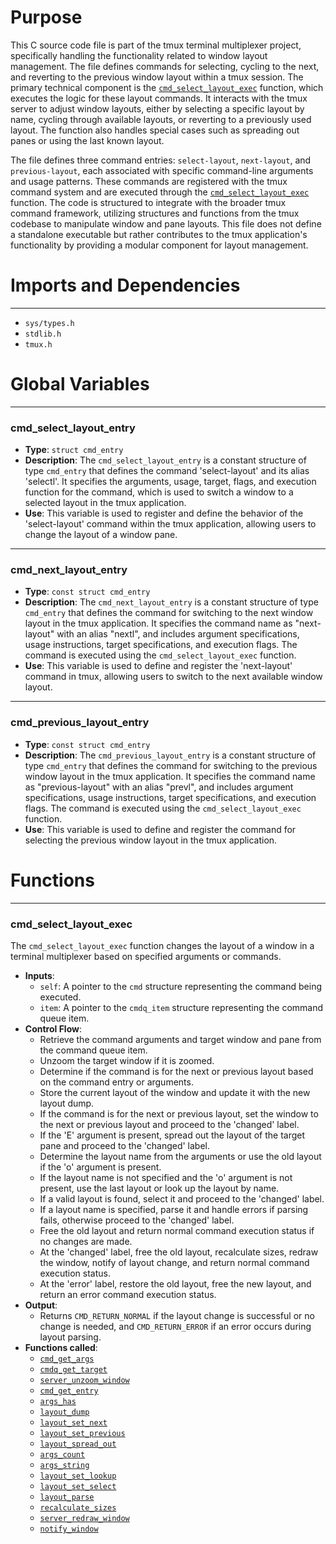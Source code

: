 # Purpose
This C source code file is part of the tmux terminal multiplexer project, specifically handling the functionality related to window layout management. The file defines commands for selecting, cycling to the next, and reverting to the previous window layout within a tmux session. The primary technical component is the [`cmd_select_layout_exec`](#cmd_select_layout_exec) function, which executes the logic for these layout commands. It interacts with the tmux server to adjust window layouts, either by selecting a specific layout by name, cycling through available layouts, or reverting to a previously used layout. The function also handles special cases such as spreading out panes or using the last known layout.

The file defines three command entries: `select-layout`, `next-layout`, and `previous-layout`, each associated with specific command-line arguments and usage patterns. These commands are registered with the tmux command system and are executed through the [`cmd_select_layout_exec`](#cmd_select_layout_exec) function. The code is structured to integrate with the broader tmux command framework, utilizing structures and functions from the tmux codebase to manipulate window and pane layouts. This file does not define a standalone executable but rather contributes to the tmux application's functionality by providing a modular component for layout management.
# Imports and Dependencies

---
- `sys/types.h`
- `stdlib.h`
- `tmux.h`


# Global Variables

---
### cmd_select_layout_entry
- **Type**: `struct cmd_entry`
- **Description**: The `cmd_select_layout_entry` is a constant structure of type `cmd_entry` that defines the command 'select-layout' and its alias 'selectl'. It specifies the arguments, usage, target, flags, and execution function for the command, which is used to switch a window to a selected layout in the tmux application.
- **Use**: This variable is used to register and define the behavior of the 'select-layout' command within the tmux application, allowing users to change the layout of a window pane.


---
### cmd_next_layout_entry
- **Type**: `const struct cmd_entry`
- **Description**: The `cmd_next_layout_entry` is a constant structure of type `cmd_entry` that defines the command for switching to the next window layout in the tmux application. It specifies the command name as "next-layout" with an alias "nextl", and includes argument specifications, usage instructions, target specifications, and execution flags. The command is executed using the `cmd_select_layout_exec` function.
- **Use**: This variable is used to define and register the 'next-layout' command in tmux, allowing users to switch to the next available window layout.


---
### cmd_previous_layout_entry
- **Type**: `const struct cmd_entry`
- **Description**: The `cmd_previous_layout_entry` is a constant structure of type `cmd_entry` that defines the command for switching to the previous window layout in the tmux application. It specifies the command name as "previous-layout" with an alias "prevl", and includes argument specifications, usage instructions, target specifications, and execution flags. The command is executed using the `cmd_select_layout_exec` function.
- **Use**: This variable is used to define and register the command for selecting the previous window layout in the tmux application.


# Functions

---
### cmd_select_layout_exec<!-- {{#callable:cmd_select_layout_exec}} -->
The `cmd_select_layout_exec` function changes the layout of a window in a terminal multiplexer based on specified arguments or commands.
- **Inputs**:
    - `self`: A pointer to the `cmd` structure representing the command being executed.
    - `item`: A pointer to the `cmdq_item` structure representing the command queue item.
- **Control Flow**:
    - Retrieve the command arguments and target window and pane from the command queue item.
    - Unzoom the target window if it is zoomed.
    - Determine if the command is for the next or previous layout based on the command entry or arguments.
    - Store the current layout of the window and update it with the new layout dump.
    - If the command is for the next or previous layout, set the window to the next or previous layout and proceed to the 'changed' label.
    - If the 'E' argument is present, spread out the layout of the target pane and proceed to the 'changed' label.
    - Determine the layout name from the arguments or use the old layout if the 'o' argument is present.
    - If the layout name is not specified and the 'o' argument is not present, use the last layout or look up the layout by name.
    - If a valid layout is found, select it and proceed to the 'changed' label.
    - If a layout name is specified, parse it and handle errors if parsing fails, otherwise proceed to the 'changed' label.
    - Free the old layout and return normal command execution status if no changes are made.
    - At the 'changed' label, free the old layout, recalculate sizes, redraw the window, notify of layout change, and return normal command execution status.
    - At the 'error' label, restore the old layout, free the new layout, and return an error command execution status.
- **Output**:
    - Returns `CMD_RETURN_NORMAL` if the layout change is successful or no change is needed, and `CMD_RETURN_ERROR` if an error occurs during layout parsing.
- **Functions called**:
    - [`cmd_get_args`](cmd.c.driver.md#cmd_get_args)
    - [`cmdq_get_target`](cmd-queue.c.driver.md#cmdq_get_target)
    - [`server_unzoom_window`](server-fn.c.driver.md#server_unzoom_window)
    - [`cmd_get_entry`](cmd.c.driver.md#cmd_get_entry)
    - [`args_has`](arguments.c.driver.md#args_has)
    - [`layout_dump`](layout-custom.c.driver.md#layout_dump)
    - [`layout_set_next`](layout-set.c.driver.md#layout_set_next)
    - [`layout_set_previous`](layout-set.c.driver.md#layout_set_previous)
    - [`layout_spread_out`](layout.c.driver.md#layout_spread_out)
    - [`args_count`](arguments.c.driver.md#args_count)
    - [`args_string`](arguments.c.driver.md#args_string)
    - [`layout_set_lookup`](layout-set.c.driver.md#layout_set_lookup)
    - [`layout_set_select`](layout-set.c.driver.md#layout_set_select)
    - [`layout_parse`](layout-custom.c.driver.md#layout_parse)
    - [`recalculate_sizes`](resize.c.driver.md#recalculate_sizes)
    - [`server_redraw_window`](server-fn.c.driver.md#server_redraw_window)
    - [`notify_window`](notify.c.driver.md#notify_window)


